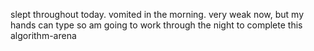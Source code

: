 slept throughout today. vomited in the morning. very weak now, but my hands can type so am going to work through the night to complete this algorithm-arena